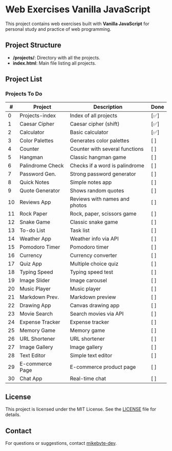 # Web Exercises Vanilla JavaScript

This project contains web exercises built with **Vanilla JavaScript** for
personal study and practice of web programming.

## Project Structure

- **/projects/**: Directory with all the projects.
- **index.html**: Main file listing all projects.

## Project List

### Projects To Do

| #   | Project          | Description                    | Done |
| --- | ---------------- | ------------------------------ | ---- |
| 0   | Projects-index   | Index of all projects          | [✅] |
| 1   | Caesar Cipher    | Caesar cipher (shift)          | [✅] |
| 2   | Calculator       | Basic calculator               | [✅] |
| 3   | Color Palettes   | Generates color palettes       | [ ]  |
| 4   | Counter          | Counter with several functions | [ ]  |
| 5   | Hangman          | Classic hangman game           | [ ]  |
| 6   | Palindrome Check | Checks if a word is palindrome | [ ]  |
| 7   | Password Gen.    | Strong password generator      | [ ]  |
| 8   | Quick Notes      | Simple notes app               | [ ]  |
| 9   | Quote Generator  | Shows random quotes            | [ ]  |
| 10  | Reviews App      | Reviews with names and photos  | [ ]  |
| 11  | Rock Paper       | Rock, paper, scissors game     | [ ]  |
| 12  | Snake Game       | Classic snake game             | [ ]  |
| 13  | To-do List       | Task list                      | [ ]  |
| 14  | Weather App      | Weather info via API           | [ ]  |
| 15  | Pomodoro Timer   | Pomodoro timer                 | [ ]  |
| 16  | Currency         | Currency converter             | [ ]  |
| 17  | Quiz App         | Multiple choice quiz           | [ ]  |
| 18  | Typing Speed     | Typing speed test              | [ ]  |
| 19  | Image Slider     | Image carousel                 | [ ]  |
| 20  | Music Player     | Music player                   | [ ]  |
| 21  | Markdown Prev.   | Markdown preview               | [ ]  |
| 22  | Drawing App      | Canvas drawing app             | [ ]  |
| 23  | Movie Search     | Search movies via API          | [ ]  |
| 24  | Expense Tracker  | Expense tracker                | [ ]  |
| 25  | Memory Game      | Memory game                    | [ ]  |
| 26  | URL Shortener    | URL shortener                  | [ ]  |
| 27  | Image Gallery    | Image gallery                  | [ ]  |
| 28  | Text Editor      | Simple text editor             | [ ]  |
| 29  | E-commerce Page  | E-commerce product page        | [ ]  |
| 30  | Chat App         | Real-time chat                 | [ ]  |

## License

This project is licensed under the MIT License. See the
[LICENSE](./LICENSE) file for details.

## Contact

For questions or suggestions, contact
[mikebyte-dev](mailto:mikebytedev@gmail.com).
